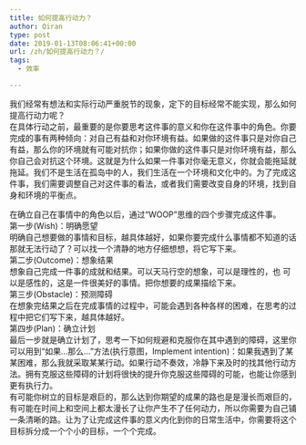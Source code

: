 ```yaml
---
title: 如何提高行动力？
author: Qiran
type: post
date: 2019-01-13T08:06:41+00:00
url: /zh/如何提高行动力？/
tags:
  - 效率

---
```

我们经常有想法和实际行动严重脱节的现象，定下的目标经常不能实现，那么如何提高行动力呢？  
在具体行动之前，最重要的是你要思考这件事的意义和你在这件事中的角色。你要完成的事有两种倾向：对自己有益和对你环境有益。如果做的这件事只是对你自己有益，那么你的环境就有可能对抗你；如果你做的这件事只是对你环境有益，那么你自己会对抗这个环境。这就是为什么如果一件事对你毫无意义，你就会能拖延就拖延。我们不是生活在孤岛中的人，我们生活在一个环境和文化中的。为了完成这件事，我们需要调整自己对这件事的看法，或者我们需要改变自身的环境，找到自身和环境的平衡点。

在确立自己在事情中的角色以后，通过“WOOP”思维的四个步骤完成这件事。  
第一步(Wish)：明确愿望  
明确自己想要做的事情和目标，越具体越好，如果你要完成什么事情都不知道的话那就无法行动了？可以找一个清静的地方仔细想想，将它写下来。  
第二步(Outcome)：想象结果  
想象自己完成一件事的成就和结果。可以天马行空的想象，可以是理性的，也 可以是感性的，这是一件很美好的事情。把你想要的成果描绘下来。  
第三步(Obstacle)：预测障碍  
在想象完结果之后在完成事情的过程中，可能会遇到各种各样的困难，在思考的过程中把它们写下来，越具体越好。  
第四步(Plan)：确立计划  
最后一步就是确立计划了，思考一下如何规避和克服你在其中遇到的障碍，这里你可以用到“如果&#8230;那么&#8230;”方法(执行意图，Implement intention)：如果我遇到了某某困难，那么我就采取某某行动。如果行动不奏效，冷静下来及时的找其他行动方法。拥有克服这些障碍的计划将很快的提升你克服这些障碍的可能，也能让你感到更有执行力。  
有可能你树立的目标是艰巨的，那么达到你期望的成果的路也是是漫长而艰巨的，有可能在时间上和空间上都太漫长了让你产生不了任何动力，所以你需要为自己铺一条清晰的路。让为了让完成这件事的意义内化到你的日常生活中，你需要将这个目标拆分成一个个小的目标，一个个完成。